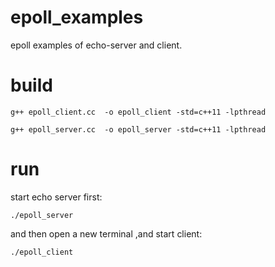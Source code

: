 # epoll_examples
epoll examples of echo-server and client.

# build
```
g++ epoll_client.cc  -o epoll_client -std=c++11 -lpthread
```

```
g++ epoll_server.cc  -o epoll_server -std=c++11 -lpthread
```

# run

start echo server first:

```
./epoll_server
```

and then open a new terminal ,and start client:

```
./epoll_client
```

